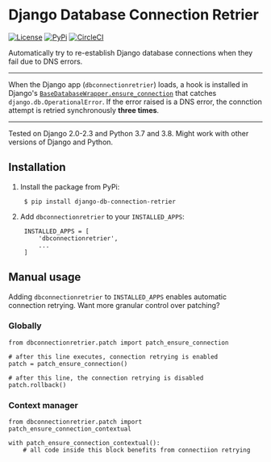 # Django Database Connection Retrier

[![License](https://img.shields.io/:license-mit-blue.svg)](http://doge.mit-license.org)
[![PyPi](https://badge.fury.io/py/django-db-connection-retrier.svg)](https://pypi.python.org/pypi/django-db-connection-retrier)
[![CircleCI](https://circleci.com/gh/SectorLabs/django-db-connection-retrier/tree/master.svg?style=svg&circle-token=8177e64d426308c93d38af49a1cca1df4225bc67)](https://circleci.com/gh/SectorLabs/django-db-connection-retrier/tree/master)

Automatically try to re-establish Django database connections when they fail due to DNS errors.

---

When the Django app (`dbconnectionretrier`) loads, a hook is installed in Django's [`BaseDatabaseWrapper.ensure_connection`](https://github.com/django/django/blob/master/django/db/backends/base/base.py#L216) that catches `django.db.OperationalError`. If the error raised is a DNS error, the connction attempt is retried synchronously **three times**.

---

Tested on Django 2.0-2.3 and Python 3.7 and 3.8. Might work with other versions of Django and Python.

## Installation
1. Install the package from PyPi:

        $ pip install django-db-connection-retrier

2. Add `dbconnectionretrier` to your `INSTALLED_APPS`:

        INSTALLED_APPS = [
            'dbconnectionretrier',
            ...
        ]

## Manual usage
Adding `dbconnectionretrier` to `INSTALLED_APPS` enables automatic connection retrying. Want more granular control over patching?

### Globally
```
from dbconnectionretrier.patch import patch_ensure_connection

# after this line executes, connection retrying is enabled
patch = patch_ensure_connection()

# after this line, the connection retrying is disabled
patch.rollback()
```

### Context manager
```
from dbconnectionretrier.patch import patch_ensure_connection_contextual

with patch_ensure_connection_contextual():
    # all code inside this block benefits from connectiion retrying
```
